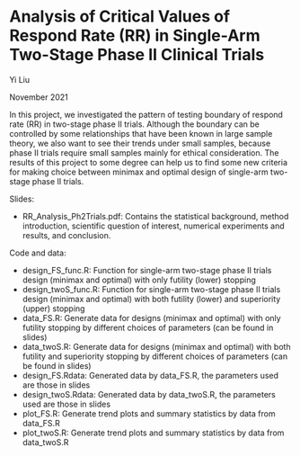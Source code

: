 # Analysis of Critical Values of Respond Rate (RR) in Single-Arm Two-Stage Phase II Clinical Trials

Yi Liu 

November 2021

In this project, we investigated the pattern of testing boundary of respond rate (RR) in two-stage phase II trials. Although the boundary can be controlled by some relationships
that have been known in large sample theory, we also want to see their trends under small samples, because phase II trials require small samples mainly for ethical consideration.
The results of this project to some degree can help us to find some new criteria for making choice between minimax and optimal design of single-arm two-stage phase II trials.

Slides:
- RR_Analysis_Ph2Trials.pdf: Contains the statistical background, method introduction, scientific question of interest, numerical experiments and results, and conclusion. 

Code and data: 
- design_FS_func.R: Function for single-arm two-stage phase II trials design (minimax and optimal) with only futility (lower) stopping
- design_twoS_func.R: Function for single-arm two-stage phase II trials design (minimax and optimal) with both futility (lower) and superiority (upper) stopping
- data_FS.R: Generate data for designs (minimax and optimal) with only futility stopping by different choices of parameters (can be found in slides)
- data_twoS.R: Generate data for designs (minimax and optimal) with both futility and superiority stopping by different choices of parameters (can be found in slides)
- design_FS.Rdata: Generated data by data_FS.R, the parameters used are those in slides
- design_twoS.Rdata: Generated data by data_twoS.R, the parameters used are those in slides
- plot_FS.R: Generate trend plots and summary statistics by data from data_FS.R
- plot_twoS.R: Generate trend plots and summary statistics by data from data_twoS.R
